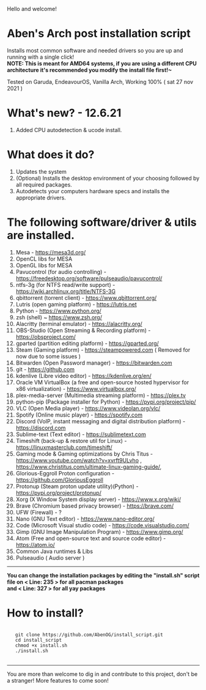 Hello and welcome!

# Aben's Arch post installation script
Installs most common software and needed drivers so you are up and running with a single click!
<br><b>NOTE: This is meant for AMD64 systems, if you are using a different CPU architecture it's recommended you modify the install file first!~</b>

Tested on Garuda, EndeavourOS, Vanilla Arch, Working 100% ( sat 27 nov 2021 )

# What's new? - 12.6.21
1. Added CPU autodetection & ucode install.


# What does it do? 

1. Updates the system
2. (Optional) Installs the desktop environment of your choosing followed by all required packages.
3. Autodetects your computers hardware specs and installs the appropriate drivers.
# The following software/driver & utils are installed.
   1. Mesa - https://mesa3d.org/
   2. OpenCL libs for MESA
   3. OpenGL libs for MESA
   4. Pavucontrol (for audio controlling) - https://freedesktop.org/software/pulseaudio/pavucontrol/
   5. ntfs-3g (for NTFS read/write support) - https://wiki.archlinux.org/title/NTFS-3G
   6. qbittorrent (torrent client) - https://www.qbittorrent.org/
   7. Lutris (open gaming platform) - https://lutris.net
   8. Python - https://www.python.org/
   9. zsh (shell) ~ https://www.zsh.org/
   10. Alacritty (terminal emulator) - https://alacritty.org/
   11. OBS-Studio (Open Streaming & Recording platform) - https://obsproject.com/
   12. gparted (partition editing platform) - https://gparted.org/
   13. Steam (Gaming platform) - https://steampowered.com ( Removed for now due to some issues )
   14. Bitwarden (Open Password manager) - https://bitwarden.com
   15. git - https://github.com
   16. kdenlive (Libre video editor) - https://kdenlive.org/en/
   17. Oracle VM VirtualBox (a free and open-source hosted hypervisor for x86 virtualization) - https://www.virtualbox.org/
   18. plex-media-server (Multimedia streaming platform) - https://plex.tv
   19. python-pip (Package installer for Python) - https://pypi.org/project/pip/
   20. VLC (Open Media player) - https://www.videolan.org/vlc/
   21. Spotify (Online music player) - https://spotify.com
   22. Discord (VoIP, instant messaging and digital distribution platform) - https://discord.com
   23. Sublime-text (Text editor) - https://sublimetext.com
   24. Timeshift (back-up & restore util for Linux) - https://linuxmasterclub.com/timeshift/
   25. Gaming mode & Gaming optimizations by Chris Titus - https://www.youtube.com/watch?v=xvrft9ULvho , https://www.christitus.com/ultimate-linux-gaming-guide/,
   26. Glorious-Eggroll Proton configuration - https://github.com/GloriousEggroll
   27. Protonup (Steam proton update utility)(Python) - https://pypi.org/project/protonup/
   28. Xorg (X Window System display server) - https://www.x.org/wiki/
   29. Brave (Chromium based privacy browser) - https://brave.com/
   30. UFW (Firewall) - ?
   31. Nano (GNU Text editor) - https://www.nano-editor.org/
   32. Code (Microsoft Visual studio code) - https://code.visualstudio.com/
   33. Gimp (GNU Image Manipulation Program) - https://www.gimp.org/
   34. Atom (Free and open-source text and source code editor) - https://atom.io/
   35. Common Java runtimes & Libs
   36. Pulseaudio ( Audio server )
------------------------------------------------------------------------------------------------------------------------------
**You can change the installation packages by editing the "install.sh" script file on < Line: 235 > for all pacman packages 
<br>and < Line: 327 > for all yay packages**

# How to install?
<pre>
<code>
   git clone https://github.com/AbenOG/install_script.git
   cd install_script
   chmod +x install.sh
   ./install.sh
</code>
</pre>

------------------------------------------------------------------------------------------------------------------------------

You are more than welcome to dig in and contribute to this project, don't be a stranger! 
More features to come soon!
